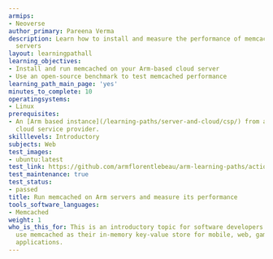 ```yaml
---
armips:
- Neoverse
author_primary: Pareena Verma
description: Learn how to install and measure the performance of memcached on Arm
  servers
layout: learningpathall
learning_objectives:
- Install and run memcached on your Arm-based cloud server
- Use an open-source benchmark to test memcached performance
learning_path_main_page: 'yes'
minutes_to_complete: 10
operatingsystems:
- Linux
prerequisites:
- An [Arm based instance](/learning-paths/server-and-cloud/csp/) from an appropriate
  cloud service provider.
skilllevels: Introductory
subjects: Web
test_images:
- ubuntu:latest
test_link: https://github.com/armflorentlebeau/arm-learning-paths/actions/runs/4312122327
test_maintenance: true
test_status:
- passed
title: Run memcached on Arm servers and measure its performance
tools_software_languages:
- Memcached
weight: 1
who_is_this_for: This is an introductory topic for software developers who want to
  use memcached as their in-memory key-value store for mobile, web, gaming or e-Commerce
  applications.
---
```

